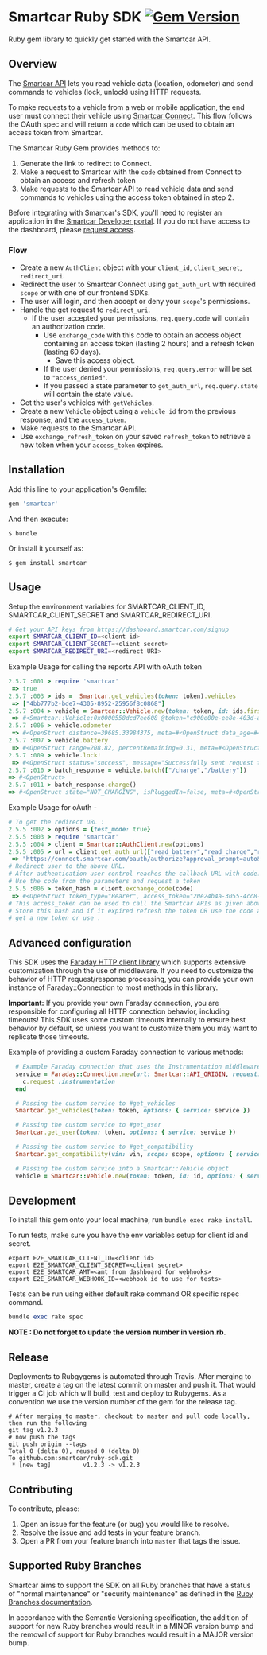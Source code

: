 
# Smartcar Ruby SDK [![Gem Version][gem-url]][gem-image]

Ruby gem library to quickly get started with the Smartcar API.

## Overview

The [Smartcar API](https://smartcar.com/docs) lets you read vehicle data
(location, odometer) and send commands to vehicles (lock, unlock) using HTTP requests.

To make requests to a vehicle from a web or mobile application, the end user
must connect their vehicle using
[Smartcar Connect](https://smartcar.com/docs/api#smartcar-connect).
This flow follows the OAuth spec and will return a `code` which can be used to
obtain an access token from Smartcar.

The Smartcar Ruby Gem provides methods to:

1. Generate the link to redirect to Connect.
2. Make a request to Smartcar with the `code` obtained from Connect to obtain an
   access and refresh token
3. Make requests to the Smartcar API to read vehicle data and send commands to
   vehicles using the access token obtained in step 2.

Before integrating with Smartcar's SDK, you'll need to register an application
in the [Smartcar Developer portal](https://developer.smartcar.com). If you do
not have access to the dashboard, please
[request access](https://smartcar.com/subscribe).

### Flow

- Create a new `AuthClient` object with your `client_id`, `client_secret`,
  `redirect_uri`.
- Redirect the user to Smartcar Connect using `get_auth_url` with required `scope` or with one
  of our frontend SDKs.
- The user will login, and then accept or deny your `scope`'s permissions.
- Handle the get request to `redirect_uri`.
  - If the user accepted your permissions, `req.query.code` will contain an
    authorization code.
    - Use `exchange_code` with this code to obtain an access object
      containing an access token (lasting 2 hours) and a refresh token
      (lasting 60 days).
      - Save this access object.
    - If the user denied your permissions, `req.query.error` will be set
      to `"access_denied"`.
    - If you passed a state parameter to `get_auth_url`, `req.query.state` will
      contain the state value.
- Get the user's vehicles with `getVehicles`.
- Create a new `Vehicle` object using a `vehicle_id` from the previous response,
  and the `access_token`.
- Make requests to the Smartcar API.
- Use `exchange_refresh_token` on your saved `refresh_token` to retrieve a new token
  when your `access_token` expires.

## Installation

Add this line to your application's Gemfile:

```ruby
gem 'smartcar'
```

And then execute:

    $ bundle

Or install it yourself as:

    $ gem install smartcar

## Usage

Setup the environment variables for SMARTCAR_CLIENT_ID, SMARTCAR_CLIENT_SECRET and SMARTCAR_REDIRECT_URI.
```bash
# Get your API keys from https://dashboard.smartcar.com/signup
export SMARTCAR_CLIENT_ID=<client id>
export SMARTCAR_CLIENT_SECRET=<client secret>
export SMARTCAR_REDIRECT_URI=<redirect URI>
```

Example Usage for calling the reports API with oAuth token
```ruby
2.5.7 :001 > require 'smartcar'
 => true
2.5.7 :003 > ids =  Smartcar.get_vehicles(token: token).vehicles
 => ["4bb777b2-bde7-4305-8952-25956f8c0868"]
2.5.7 :004 > vehicle = Smartcar::Vehicle.new(token: token, id: ids.first)
 => #<Smartcar::Vehicle:0x0000558dcd7ee608 @token="c900e00e-ee8e-403d-a7bf-f992bc0ad302", @id="e31c9de6-1332-472b-b648-5d74b05b7fda", @options={:unit_system=>"metric", :version=>"2.0"}, @unit_system="metric", @version="2.0", @service=#<Faraday::Connection:0x0000558dcd7d63f0 @parallel_manager=nil, @headers={"User-Agent"=>"Faraday v1.4.2"}, @params={}, @options=#<Faraday::RequestOptions timeout=310>, @ssl=#<Faraday::SSLOptions verify=true>, @default_parallel_manager=nil, @builder=#<Faraday::RackBuilder:0x0000558dcd7c1bf8 @adapter=Faraday::Adapter::NetHttp, @handlers=[Faraday::Request::UrlEncoded], @app=#<Faraday::Request::UrlEncoded:0x0000558dcd7af048 @app=#<Faraday::Adapter::NetHttp:0x0000558dcd7af390 @ssl_cert_store=#<OpenSSL::X509::Store:0x0000558dcd7a36a8 @verify_callback=nil, @error=nil, @error_string=nil, @chain=nil, @time=nil>, @app=#<Proc:0x0000558dcd7af278 /home/ashwinsubramanian/.rvm/gems/ruby-2.7.2/gems/faraday-1.4.2/lib/faraday/adapter.rb:37 (lambda)>, @connection_options={}, @config_block=nil>, @options={}>>, @url_prefix=#<URI::HTTPS https://api.smartcar.com/>, @proxy=nil, @manual_proxy=false>>
2.5.7 :006 > vehicle.odometer
 => #<OpenStruct distance=39685.33984375, meta=#<OpenStruct data_age=#<DateTime: 2021-06-24T22:28:39+00:00 ((2459390j,80919s,95000000n),+0s,2299161j)>, unit_system="metric", request_id="4962ba7f-5c94-48ab-9955-4e2b101c7b8a">>
2.5.7 :007 > vehicle.battery
 => #<OpenStruct range=208.82, percentRemaining=0.31, meta=#<OpenStruct data_age=#<DateTime: 2021-06-24T22:28:54+00:00 ((2459390j,80934s,855000000n),+0s,2299161j)>, unit_system="metric", request_id="a88b95ec-b10f-4fc8-979b-5d95fe40d925">, percentage_remaining=0.31>
2.5.7 :009 > vehicle.lock!
 => #<OpenStruct status="success", message="Successfully sent request to vehicle", meta=#<OpenStruct request_id="0c90918f-a9cc-405c-839f-7d9b70e249c4">>
2.5.7 :010 > batch_response = vehicle.batch(["/charge","/battery"])
=> #<OpenStruct>
2.5.7 :011 > batch_response.charge()
=> #<OpenStruct state="NOT_CHARGING", isPluggedIn=false, meta=#<OpenStruct data_age=#<DateTime: 2021-06-24T22:30:20+00:00 ((2459390j,81020s,892000000n),+0s,2299161j)>, request_id="29a66280-8685-4a57-9733-daa3dfb9970f">, is_plugged_in?=false>
```

Example Usage for oAuth -
```ruby
# To get the redirect URL :
2.5.5 :002 > options = {test_mode: true}
2.5.5 :003 > require 'smartcar'
2.5.5 :004 > client = Smartcar::AuthClient.new(options)
2.5.5 :005 > url = client.get_auth_url(["read_battery","read_charge","read_fuel","read_location","control_security","read_odometer","read_tires","read_vin","read_vehicle_info"], {flags: ["country:DE"]})
 => "https://connect.smartcar.com/oauth/authorize?approval_prompt=auto&client_id=<client id>&mode=test&redirect_uri=http%3A%2F%2Flocalhost%3A8000%2Fcallback&response_type=code&scope=read_battery+read_charge+read_fuel+read_location+control_security+read_odometer+read_tires+read_vin+read_vehicle_info&flags=country%3ADE"
# Redirect user to the above URL.
# After authentication user control reaches the callback URL with code.
# Use the code from the parameters and request a token
2.5.5 :006 > token_hash = client.exchange_code(code)
 => #<OpenStruct token_type="Bearer", access_token="20e24b4a-3055-4cc8-9cf3-2b3c5afba3e6", refresh_token="cf89c62e-7b36-4e13-a9df-d9c2a5296280", expires_at=1624581588>
# This access_token can be used to call the Smartcar APIs as given above.
# Store this hash and if it expired refresh the token OR use the code again to
# get a new token or use .
```

## Advanced configuration

This SDK uses the [Faraday HTTP client library](https://lostisland.github.io/faraday/) which supports extensive customization through the use of middleware. If you need to customize the behavior of HTTP request/response processing, you can provide your own instance of Faraday::Connection to most methods in this library.

**Important:** If you provide your own Faraday connection, you are responsible for configuring all HTTP connection behavior, including timeouts! This SDK uses some custom timeouts internally to ensure best behavior by default, so unless you want to customize them you may want to replicate those timeouts.

Example of providing a custom Faraday connection to various methods:
```ruby
  # Example Faraday connection that uses the Instrumentation middleware
  service = Faraday::Connection.new(url: Smartcar::API_ORIGIN, request: { timeout: Smartcar::DEFAULT_REQUEST_TIMEOUT }) do |c|
    c.request :instrumentation
  end

  # Passing the custom service to #get_vehicles
  Smartcar.get_vehicles(token: token, options: { service: service })

  # Passing the custom service to #get_user
  Smartcar.get_user(token: token, options: { service: service })

  # Passing the custom service to #get_compatibility
  Smartcar.get_compatibility(vin: vin, scope: scope, options: { service: service })

  # Passing the custom service into a Smartcar::Vehicle object
  vehicle = Smartcar::Vehicle.new(token: token, id: id, options: { service: service })
```

## Development

To install this gem onto your local machine, run `bundle exec rake install`.

To run tests, make sure you have the env variables setup for client id and secret.
```shell
export E2E_SMARTCAR_CLIENT_ID=<client id>
export E2E_SMARTCAR_CLIENT_SECRET=<client secret>
export E2E_SMARTCAR_AMT=<amt from dashboard for webhooks>
export E2E_SMARTCAR_WEBHOOK_ID=<webhook id to use for tests>
```

Tests can be run using either default rake command OR specific rspec command.
```ruby
bundle exec rake spec
```

**NOTE : Do not forget to update the version number in version.rb.**

## Release

Deployments to Rubgygems is automated through Travis. After merging to master, create a tag on the latest commit on master and push it. That would trigger a CI job which will build, test and deploy to Rubygems. As a convention we use the version number of the gem for the release tag.

```
# After merging to master, checkout to master and pull code locally, then run the following
git tag v1.2.3
# now push the tags
git push origin --tags
Total 0 (delta 0), reused 0 (delta 0)
To github.com:smartcar/ruby-sdk.git
 * [new tag]         v1.2.3 -> v1.2.3
```


## Contributing

To contribute, please:

1. Open an issue for the feature (or bug) you would like to resolve.
2. Resolve the issue and add tests in your feature branch.
3. Open a PR from your feature branch into `master` that tags the issue.

[gem-image]: https://badge.fury.io/rb/smartcar
[gem-url]: https://badge.fury.io/rb/smartcar.svg

## Supported Ruby Branches

Smartcar aims to support the SDK on all Ruby branches that have a status of "normal maintenance" or "security maintenance" as defined in the [Ruby Branches documentation](https://www.ruby-lang.org/en/downloads/branches/).

In accordance with the Semantic Versioning specification, the addition of support for new Ruby branches would result in a MINOR version bump and the removal of support for Ruby branches would result in a MAJOR version bump.

